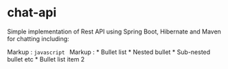 # chat-api
Simple implementation of Rest API using Spring Boot, Hibernate and Maven for chatting including:

Markup : ```javascript
         ```
Markup : * Bullet list
              * Nested bullet
                  * Sub-nested bullet etc
          * Bullet list item 2
          
